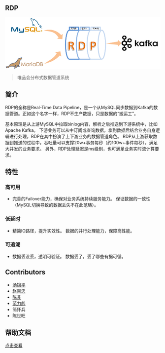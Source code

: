 
## RDP

![logo](docs/rdp-logo.png)

> 唯品会分布式数据管道系统

## 简介

RDP的全称是Real-Time Data Pipeline，是一个从MySQL同步数据到Kafka的数据管道。正如这个名字一样，RDP不生产数据，只是数据的“搬运工”。

基本原理是从上游MySQL中拉取binlog内容，解析之后推送到下游系统中，比如Apache Kafka。 下游业务可以从中订阅或查询数据，拿到数据后结合业务自身逻辑进行处理，RDP在其中扮演了上下游业务的数据管道角色。 RDP从上游获取数据到推送的过程中，吞吐量可以支撑20w+事务每秒（约100w+事件每秒），满足大并发的业务要求。 另外，RDP处理延迟是ms级别，也可满足业务实时流计算要求。

## 特性

### 高可用
* 完善的Failover能力，确保对业务系统持续服务能力。 保证数据的一致性（MySQL切换导致的数据丢失不在此范畴）。

### 低延时
* 精简IO路径，提升实效性。 数据的并行处理能力，保障高性能。

### 可追溯
* 数据丢没丢，透明可验证。 数据丢了，丢了哪些有据可循。

## Contributors

* [汤锦平](https://github.com/tom-tangjp)
* [赵百忠](https://github.com/firnsan)
* [陈非](https://github.com/flike)
* [范力彪](https://github.com/libiaofan)
* 简怀兵
* 陈世旺

## 帮助文档
[点击查看](../../blob/master/docs/_sidebar.md)
